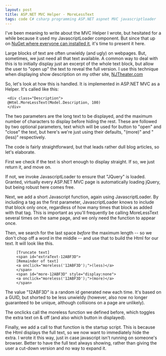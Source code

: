 ```yaml
---
layout: post
title: ASP.NET MVC Helper - MoreLessText
tags: code C# csharp programming ASP.NET aspnet MVC javascriptloader
---
```


I've been meaning to write about the MVC Helper I wrote, but hesitated for a while because it used my JavascriptLoader component. But since that up on [NuGet where everyone can installed it](/blog/2014/01/15/JavascriptLoader-for-MVC-now-on-NuGet/), it's time to present it here.

Large blocks of text are often unwieldy (and ugly) on webpages.  But, sometimes, we just need all that text available.  A common way to deal with this is to initially display just an excerpt of the whole text block, but allow the user to "open up" the text to reveal the full version.  I use this technique when displaying show description on my other site, [NJTheater.com](http://www.NJTheater.com)

So, let's look at how this is handled.  It is implemented in ASP.NET MVC as a Helper.  It's called like this:

	 <div class="Description">
	 @Html.MoreLessText(Model.Description, 100)
	 </div>

The two parameters are the long text to be displayed, and the maximum number of characters to display before hiding the rest.  These are followed by two optional parameters, text which will be used for button to "open" and "close" the text, but here's we're just using their defaults, "(more)" and "(less)" respectively. 

<script src="https://gist.github.com/jamescurran/94bb06354b506fc0bac2.js">     </script>

The code is fairly straightforward, but that leads rather dull blog articles, so let's elaborate. 

First we check if the text is short enough to display straight. If so, we just return it, and move on.

If not, we invoke JavascriptLoader to ensure that "JQuery" is loaded. Granted, virtually every ASP.NET MVC page is automatically loading jQuery, but being robust here comes free.

Next, we add a short Javascript function, again using JavascriptLoader.  By including a tag as the first parameter, JavascriptLoader knows to include that block only once, regardless of how many times that block as added with that tag.  This is important as you'll frequently be calling MoreLessText several times on the same page, and we only need the function to appear once.

Then, we search for the last space *before* the maximum length -- so we don't chop off a word in the middle -- and use that to build the Html for our text.  It will look like this.

         [Truncate text]
         <span id="extraText-12ABF3D">
         [Remainder of text]
         <a onclick="moreless('12ABF3D');">(less)</a>
         </span>
         <span id="more-12ABF3D" style="display:none">
         <a onclick="moreless('12ABF3D');">(more)</a>
         </span>

The value "12ABF3D" is a random id generated new each time.  It's based on a GUID, but shorted to be less unwieldy (however, also now no longer guaranteed to be unique, although collisions on a page are unlikely).

The onclicks call the moreless function we defined before, which toggles the extra text on & off (and also which button in displayed).

Finally, we add a call to that function is the startup script.  This is because the Html displays the full text, so we now want to immediately hide the extra. I wrote it this way, just in case javascript isn't running on someone's browser.  Better to have the full text always showing, rather than giving the user a cut-down version and no way to expand it.

